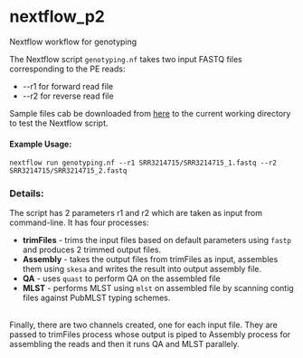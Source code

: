 # nextflow_p2
Nextflow workflow for genotyping


The Nextflow script `genotyping.nf` takes two input FASTQ files corresponding to the PE reads: <br>
* --r1 for forward read file <br>
* --r2 for reverse read file <br>
 
 
Sample files cab be downloaded from [here](https://gatech.box.com/s/izfb2cmhir3rhqz4hktq7y9buafwza4m) to the current working directory to test the Nextflow script. <br>

#### Example Usage:

`nextflow run genotyping.nf --r1 SRR3214715/SRR3214715_1.fastq --r2 SRR3214715/SRR3214715_2.fastq`


### Details:
The script has 2 parameters r1 and r2 which are taken as input from command-line. It has four processes: <br>
* **trimFiles** - trims the input files based on default parameters using `fastp` and produces 2 trimmed output files. <br>
* **Assembly** - takes the output files from trimFiles as input, assembles them using `skesa` and writes the result into output assembly file. <br>
* **QA** - uses `quast` to perform QA on the assembled file
* **MLST** - performs MLST using `mlst` on assembled file by scanning contig files against PubMLST typing schemes.


<br> Finally, there are two channels created, one for each input file. They are passed to trimFiles process whose output is piped to Assembly process for assembling the reads and then it runs QA and MLST parallely. <br>
